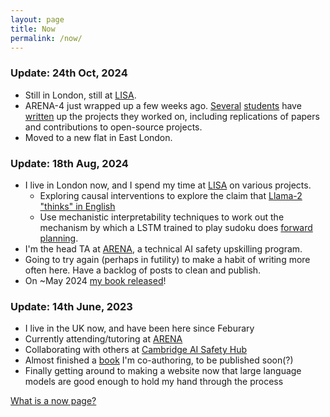 ```yaml
---
layout: page
title: Now
permalink: /now/
---
```


### Update: 24th Oct, 2024
* Still in London, still at [LISA](safeai.org.uk).
* ARENA-4 just wrapped up a few weeks ago. [Several](https://www.lesswrong.com/posts/YhTnnKHQ5yQrAmi5p/arena4-0-capstone-hyperparameter-tuning-for-melbo) 
[students](https://www.lesswrong.com/posts/k77qQ5J7LPr9WEuDk/interpretability-of-sae-features-representing-check-in) have [written](https://github.com/jbloomAus/SAELens/pull/317)
up the projects they worked on, including replications of papers and contributions to open-source projects.
* Moved to a new flat in East London.

### Update: 18th Aug, 2024

* I live in London now, and I spend my time at [LISA](safeai.org.uk) on various projects. 
    * Exploring causal interventions to explore the claim that [Llama-2 "thinks" in English](https://arxiv.org/abs/2402.10588)
    * Use mechanistic interpretability techniques to work out the mechanism by which a LSTM trained to play sudoku does [forward planning](https://far.ai/publication/garrigaalonso2024learnedplanners/). 
* I'm the head TA at [ARENA](https://arena.education), a technical AI safety upskilling program.
* Going to try again (perhaps in futility) to make a habit of writing more often here. Have a backlog of posts to clean and publish.
* On ~May 2024 [my book released](https://books.google.co.uk/books/about/?id=jqQIEQAAQBAJ)!

### Update: 14th June, 2023

* I live in the UK now, and have been here since Feburary
* Currently attending/tutoring at [ARENA](https://arena.education)
* Collaborating with others at [Cambridge AI Safety Hub](https://www.cambridgeaisafety.org/)
* Almost finished a [book](http://hutter1.net/ai/uaibook2.htm) I'm co-authoring, to be published soon(?)
* Finally getting around to making a website now that large language models are good enough
to hold my hand through the process


[What is a now page?](https://nownownow.com/about)




<!-- 
This is the base Jekyll theme. You can find out more info about customizing your Jekyll theme, as well as basic Jekyll usage documentation at [jekyllrb.com](https://jekyllrb.com/)

You can find the source code for Minima at GitHub:
[jekyll][jekyll-organization] /
[minima](https://github.com/jekyll/minima)

You can find the source code for Jekyll at GitHub:
[jekyll][jekyll-organization] /
[jekyll](https://github.com/jekyll/jekyll)


[jekyll-organization]: https://github.com/jekyll
 -->